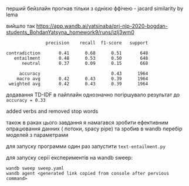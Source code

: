 перший  бейзлайн прогнав тільки з однією ффічею - jacard similarity by lema

вийшло так
https://app.wandb.ai/yatsinaba/prj-nlp-2020-bogdan-students_BohdanYatsyna_homework9/runs/izlj3wm0
```
               precision    recall  f1-score   support

contradiction       0.41      0.68      0.51       648
   entailment       0.48      0.53      0.50       648
      neutral       0.37      0.09      0.15       668

     accuracy                           0.43      1964
    macro avg       0.42      0.43      0.39      1964
 weighted avg       0.42      0.43      0.39      1964
```

додавання TD-IDF в пайплайн однозначно погіршувало результат до ```accuracy = 0.33```

added verbs and removed stop words




також в раках цього завдання я намагався зробити ефективним опрацювання данних ( потоки, spacy pipe)
та зробив в wandb перебір моделей з параметрами 

для запуску программи один раз запустити ```text-entailment.py```

для запуску серії експериментів на wandb sweep:
```
wandb sweep sweep.yaml
wandb agent <generated link copied from console after pervious command>
```